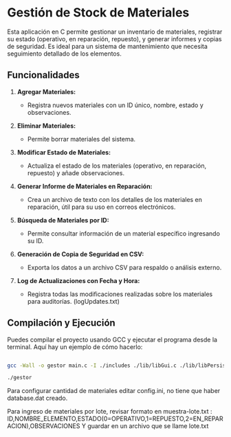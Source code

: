 # Gestión de Stock de Materiales

Esta aplicación en C permite gestionar un inventario de materiales, registrar su estado (operativo, en reparación, repuesto), y generar informes y copias de seguridad. Es ideal para un sistema de mantenimiento que necesita seguimiento detallado de los elementos.

## Funcionalidades

1. **Agregar Materiales:**
   - Registra nuevos materiales con un ID único, nombre, estado y observaciones.

2. **Eliminar Materiales:**
   - Permite borrar materiales del sistema.

3. **Modificar Estado de Materiales:**
   - Actualiza el estado de los materiales (operativo, en reparación, repuesto) y añade observaciones.

4. **Generar Informe de Materiales en Reparación:**
   - Crea un archivo de texto con los detalles de los materiales en reparación, útil para su uso en correos electrónicos.

5. **Búsqueda de Materiales por ID:**
   - Permite consultar información de un material específico ingresando su ID.

6. **Generación de Copia de Seguridad en CSV:**
   - Exporta los datos a un archivo CSV para respaldo o análisis externo.

7. **Log de Actualizaciones con Fecha y Hora:**
   - Registra todas las modificaciones realizadas sobre los materiales para auditorías. (logUpdates.txt)


## Compilación y Ejecución

Puedes compilar el proyecto usando GCC y ejecutar el programa desde la terminal. Aquí hay un ejemplo de cómo hacerlo:

```bash

gcc -Wall -o gestor main.c -I ./includes ./lib/libGui.c ./lib/libPersist.c ./lib/libBaseUtils.c

./gestor

```

Para configurar cantidad de materiales editar config.ini, no tiene que haber database.dat creado.

Para ingreso de materiales por lote, revisar formato en muestra-lote.txt : 
ID,NOMBRE_ELEMENTO,ESTADO(0=OPERATIVO,1=REPUESTO,2=EN_REPARACION),OBSERVACIONES
Y guardar en un archivo que se llame lote.txt

